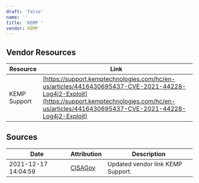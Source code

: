 ```yaml
---
draft: 'false'
name: ''
title: 'KEMP '
vendor: KEMP
---
```


## Vendor Resources
| Resource | Link |
| --- | --- |
| KEMP Support | [https://support.kemptechnologies.com/hc/en-us/articles/4416430695437-CVE-2021-44228-Log4j2-Exploit](https://support.kemptechnologies.com/hc/en-us/articles/4416430695437-CVE-2021-44228-Log4j2-Exploit) |



## Sources
| Date | Attribution | Description |
| --- | --- | --- |
| 2021-12-17 14:04:59 | [CISAGov](https://raw.githubusercontent.com/cisagov/log4j-affected-db/develop/README.md) | Updated vendor link KEMP Support.  |
